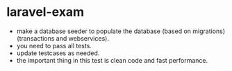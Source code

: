 # laravel-exam

* make a database seeder to populate the database (based on migrations) (transactions and webservices).
* you need to pass all tests.
* update testcases as needed.
* the important thing in this test is clean code and fast performance.
